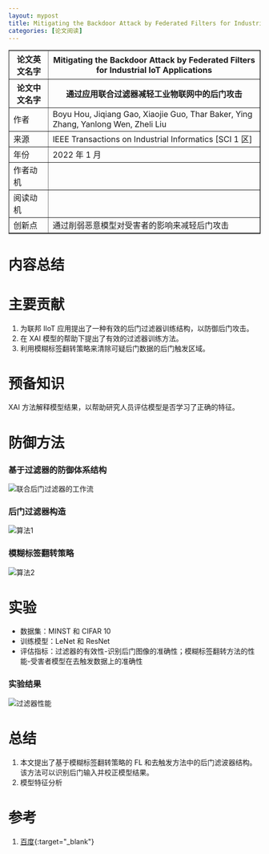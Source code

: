 ```yaml
---
layout: mypost
title: Mitigating the Backdoor Attack by Federated Filters for Industrial IoT Applications
categories: [论文阅读]
---
```


<table border="1">
    <tr>
        <th>论文英文名字</th>
        <th>Mitigating the Backdoor Attack by Federated Filters for Industrial IoT Applications</th>
    </tr>
    <tr>
        <th>论文中文名字</th>
        <th>通过应用联合过滤器减轻工业物联网中的后门攻击</th>
    </tr>
    <tr>
        <td>作者</td>
        <td>Boyu Hou, Jiqiang Gao, Xiaojie Guo, Thar Baker, Ying Zhang, Yanlong Wen, Zheli Liu</td>
    </tr>
    <tr>
        <td>来源</td>
        <td>IEEE Transactions on Industrial Informatics [SCI 1 区]</td>
    </tr>
    <tr>
        <td>年份</td>
        <td>2022 年 1 月</td>
    </tr>
    <tr>
        <td>作者动机</td>
        <td></td>
    </tr>
    <tr>
        <td>阅读动机</td>
        <td></td>
    </tr>
    <tr>
        <td>创新点</td>
        <td>通过削弱恶意模型对受害者的影响来减轻后门攻击</td>
    </tr>
</table>

# 内容总结

# 主要贡献

1. 为联邦 IIoT 应用提出了一种有效的后门过滤器训练结构，以防御后门攻击。
2. 在 XAI 模型的帮助下提出了有效的过滤器训练方法。
3. 利用模糊标签翻转策略来清除可疑后门数据的后门触发区域。

# 预备知识

XAI 方法解释模型结果，以帮助研究人员评估模型是否学习了正确的特征。

# 防御方法

### 基于过滤器的防御体系结构

![联合后门过滤器的工作流](联合后门过滤器的工作流.png)

### 后门过滤器构造

![算法1](算法1.png)

### 模糊标签翻转策略

![算法2](算法2.png)

# 实验

+ 数据集：MINST 和 CIFAR 10
+ 训练模型：LeNet 和 ResNet
+ 评估指标：过滤器的有效性-识别后门图像的准确性；模糊标签翻转方法的性能-受害者模型在去触发数据上的准确性

### 实验结果

![过滤器性能](过滤器性能.png)

# 总结

1. 本文提出了基于模糊标签翻转策略的 FL 和去触发方法中的后门滤波器结构。该方法可以识别后门输入并校正模型结果。
2. 模型特征分析

# 参考

1. [百度](https://www.baidu.com){:target="_blank"}